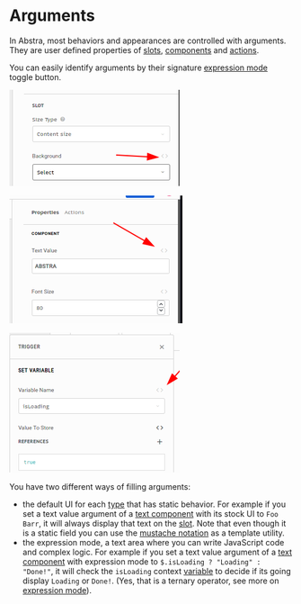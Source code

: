 # Arguments

In Abstra, most behaviors and appearances are controlled with arguments.   
They are user defined properties of [slots](../slots/), [components](../elements/) and [actions](../actions/).

You can easily identify arguments by their signature [expression mode](expression-mode.md) toggle button.

![This is a slot argument used to define its background](../../../.gitbook/assets/nodearg.png)

![This is a component argument used to define the displayed text](../../../.gitbook/assets/comparg.png)

![This is an action arguments used to select a variable](../../../.gitbook/assets/actionarg.png)

You have two different ways of filling arguments: 

* the default UI for each [type](argument-types.md) that has static behavior. For example if you set a text value argument of a [text component](../elements/text.md) with its stock UI to `Foo Barr`, it will always display that text on the [slot](../slots/). Note that even though it is a static field you can use the [mustache notation](mustache-notation.md) as a template utility.
* the expression mode, a text area where you can write JavaScript code and complex logic. For example if you set a text value argument of a [text component](../elements/text.md) with expression mode to `$.isLoading ? "Loading" : "Done!"`, it will check the `isLoading` context [variable]() to decide if its going display `Loading` or `Done!`. \(Yes, that is a ternary operator, see more on [expression mode](expression-mode.md)\).

